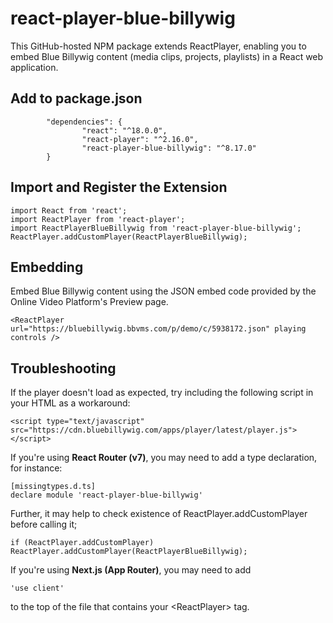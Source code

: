 # react-player-blue-billywig

This GitHub-hosted NPM package extends ReactPlayer, enabling you to embed Blue Billywig content (media clips, projects, playlists) in a React web application.

## Add to package.json
```
        "dependencies": {
                "react": "^18.0.0",
                "react-player": "^2.16.0",
                "react-player-blue-billywig": "^8.17.0"
        }
```

## Import and Register the Extension
```
import React from 'react';
import ReactPlayer from 'react-player';
import ReactPlayerBlueBillywig from 'react-player-blue-billywig';
ReactPlayer.addCustomPlayer(ReactPlayerBlueBillywig);
```

## Embedding
Embed Blue Billywig content using the JSON embed code provided by the Online Video Platform's Preview page.
```
<ReactPlayer url="https://bluebillywig.bbvms.com/p/demo/c/5938172.json" playing controls />
```

## Troubleshooting
If the player doesn't load as expected, try including the following script in your HTML as a workaround:
```
<script type="text/javascript" src="https://cdn.bluebillywig.com/apps/player/latest/player.js"></script>
```

If you're using **React Router (v7)**, you may need to add a type declaration, for instance:
```
[missingtypes.d.ts]
declare module 'react-player-blue-billywig'
```
Further, it may help to check existence of ReactPlayer.addCustomPlayer before calling it;
```
if (ReactPlayer.addCustomPlayer) ReactPlayer.addCustomPlayer(ReactPlayerBlueBillywig);
```

If you're using **Next.js (App Router)**, you may need to add 
```
'use client'
```
to the top of the file that contains your &lt;ReactPlayer&gt; tag.
